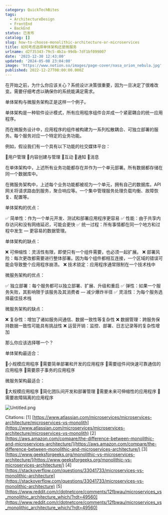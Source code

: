 ```yaml
---
category: QuickTechBites
tags:
  - ArchitectureDesign
  - FrontEnd
  - BackEnd
status: 已发布
catalog: []
slug: how-to-choose-monolithic-architecture-or-microservices
title: 如何考虑选择单体架构还是微服务
urlname: d2f35343-79c5-4b2a-99db-7df1bf099007
date: '2023-12-30 12:43:00'
updated: '2024-05-08 23:04:00'
image: 'https://www.notion.so/images/page-cover/nasa_orion_nebula.jpg'
published: 2022-12-27T08:00:00.000Z
---
```


在开始之前，为什么你应该关心？系统设计决策很重要，因为一旦决定了很难改变。需要仔细考虑以确保你的系统能满足需求。


单体架构与微服务架构正是这样一个例子。


单体架构是一种软件设计模式，所有应用程序组件合并成一个紧密耦合的统一应用程序。


而在微服务设计中，应用程序的组件被构建为一系列松散耦合、可独立部署的服务。每个服务对应一个特定的业务功能。


例如，假设我们有一个具有以下功能的社交媒体平台：


🔸用户管理
🔸内容创建与管理
🔸互动
🔸通知
🔸消息


在单体架构中，上述所有业务功能都存在并作为一个单元部署。所有数据都存储在同一个数据库中。


在微服务架构中，上述每个业务功能都被视为一个单元，拥有自己的数据库。API 网关将请求路由到服务，聚合响应等。一个集中管理服务处理负载均衡、故障恢复、配置等。


单体架构的优点：


✅ 简单性：作为一个单元开发、测试和部署应用程序更容易
✅ 性能：由于共享内存访问和没有网络延迟，可能会更快
✅ 统一过程：所有事情都在同一个地方和过程中发生 — 更容易的数据管理。


单体架构的缺点：


❌ 可伸缩性：灵活性有限，即使只有一个组件需要，也必须一起扩展。
❌ 部署风险：每次更改都需要进行整体部署。因为每个组件都相互连接，一个区域的错误可能会导致整个应用程序崩溃。
❌ 技术锁定：应用程序通常限制在一个技术栈中


微服务架构的优点：


✅ 独立部署：每个服务都可以独立部署、扩展、升级和重启
✅ 弹性：如果一个服务失败，其影响限于该服务及其消费者 — 减少爆炸半径
✅ 灵活性：为每个服务选择最佳技术栈


微服务架构的缺点：


❌ 复杂性：增加了诸如服务间通信、数据一致性等复杂性
❌ 数据管理：跨服务保持数据一致性可能具有挑战性
❌ 运营开销：监控、部署、日志记录等的复杂性增加


那么你应该选择哪一个？


单体架构最适合：


🔹小规模应用程序
🔹需要简单部署和开发的应用程序
🔹需要组件间快速可靠通信的应用程序
🔹需要原子事务的应用程序


微服务架构最适合：


🔸大规模应用程序
🔸简化团队间开发和部署管理
🔸需要未来可伸缩性的应用程序
🔸需要故障隔离的应用程序


![Untitled.png](https://prod-files-secure.s3.us-west-2.amazonaws.com/5d24fe63-e567-4804-86f9-9fdc62e13082/8d149051-cc00-4198-a3d7-e00805eb8f9e/Untitled.png?X-Amz-Algorithm=AWS4-HMAC-SHA256&X-Amz-Content-Sha256=UNSIGNED-PAYLOAD&X-Amz-Credential=AKIAT73L2G45FSPPWI6X%2F20241208%2Fus-west-2%2Fs3%2Faws4_request&X-Amz-Date=20241208T213311Z&X-Amz-Expires=3600&X-Amz-Signature=0f0f25a1375c0e839f01a831c1da27d99f74bd7ec491db1f64858923c5cc122f&X-Amz-SignedHeaders=host&x-id=GetObject)


Citations:
[1] [https://www.atlassian.com/microservices/microservices-architecture/microservices-vs-monolith](https://www.atlassian.com/microservices/microservices-architecture/microservices-vs-monolith)
[2] [https://aws.amazon.com/compare/the-difference-between-monolithic-and-microservices-architecture/](https://aws.amazon.com/compare/the-difference-between-monolithic-and-microservices-architecture/)
[3] [https://www.geeksforgeeks.org/monolithic-vs-microservices-architecture/](https://www.geeksforgeeks.org/monolithic-vs-microservices-architecture/)
[4] [https://stackoverflow.com/questions/33041733/microservices-vs-monolithic-architecture](https://stackoverflow.com/questions/33041733/microservices-vs-monolithic-architecture)
[5] [https://www.reddit.com/r/dotnetcore/comments/12fbwau/microservices_vs_monolithic_architecture_which/?rdt=49560](https://www.reddit.com/r/dotnetcore/comments/12fbwau/microservices_vs_monolithic_architecture_which/?rdt=49560)

